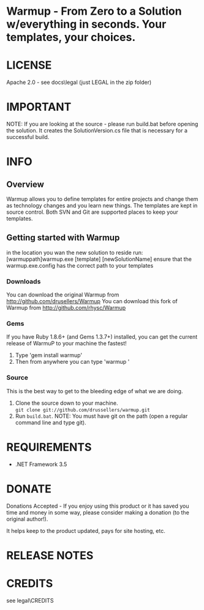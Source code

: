 Warmup - From Zero to a Solution w/everything in seconds. Your templates, your choices.
=======

# LICENSE
Apache 2.0 - see docs\legal (just LEGAL in the zip folder)

# IMPORTANT
NOTE: If you are looking at the source - please run build.bat before opening the solution. It creates the SolutionVersion.cs file that is necessary for a successful build.

# INFO
## Overview
Warmup allows you to define templates for entire projects and change them as technology changes and you learn new things. The templates are kept in source control. Both SVN and Git are supported places to keep your templates.

## Getting started with Warmup

in the location you wan the new solution to reside run:
  [warmuppath]warmup.exe [template] [newSolutionName]
ensure that the warmup.exe.config  has the correct path to your templates

### Downloads

 You can download the original Warmup from http://github.com/drusellers/Warmup
 You can download this fork of Warmup from http://github.com/rhysc/Warmup

 ### Gems  
If you have Ruby 1.8.6+ (and Gems 1.3.7+) installed, you can get the current release of WarmuP to your machine the fastest!  
  
1. Type 'gem install warmup'  
2. Then from anywhere you can type 'warmup <options>'  
  
### Source
This is the best way to get to the bleeding edge of what we are doing.

1. Clone the source down to your machine.  
  `git clone git://github.com/drussellers/warmup.git`
2. Run `build.bat`. NOTE: You must have git on the path (open a regular command line and type git).


# REQUIREMENTS
* .NET Framework 3.5 

# DONATE

Donations Accepted - If you enjoy using this product or it has saved you time and money in some way, please consider making a donation (to the original author!). 

It helps keep to the product updated, pays for site hosting, etc.

# RELEASE NOTES


# CREDITS
see legal\CREDITS